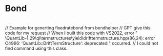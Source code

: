 # Bond
#
// Example for generting  fixedratebond from  bondhelper 
// GPT give this code for my request 
// When I built this code with VS2022,  error " \QuantLib-1.29\ql\termstructures\yield\drifttermstructure.hpp(86,24): error C4996: 'QuantLib::DriftTermStructure': deprecated " occurred. 
// I could not find command using this class.
